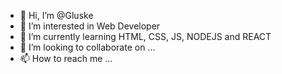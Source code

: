 - 👋 Hi, I’m @Gluske
- 👀 I’m interested in Web Developer
- 🌱 I’m currently learning HTML, CSS, JS, NODEJS and REACT
- 💞️ I’m looking to collaborate on ...
- 📫 How to reach me ...

<!---
Gluske/Gluske is a ✨ special ✨ repository because its `README.md` (this file) appears on your GitHub profile.
You can click the Preview link to take a look at your changes.
--->
